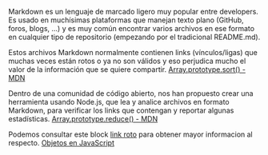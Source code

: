 Markdown es un lenguaje de marcado ligero muy popular entre developers. Es usado en muchísimas plataformas que manejan texto plano (GitHub, foros, blogs, ...) y es muy común encontrar varios archivos en ese formato en cualquier tipo de repositorio (empezando por el tradicional README.md).

Estos archivos Markdown normalmente contienen links (vínculos/ligas) que muchas veces están rotos o ya no son válidos y eso perjudica mucho el valor de la información que se quiere compartir. [Array.prototype.sort() - MDN](https://developer.mozilla.org/es/docs/Web/JavaScript/Reference/Global_Objects/Array/sort)

Dentro de una comunidad de código abierto, nos han propuesto crear una herramienta usando Node.js, que lea y analice archivos en formato Markdown, para verificar los links que contengan y reportar algunas estadísticas.    [Array.prototype.reduce() - MDN](https://developer.mozilla.org/es/docs/Web/JavaScript/Reference/Global_Objects/Array/Reduce)


Podemos consultar este block [link roto](https://majoledesm.github.io/apuntes/) para obtener mayor informacion al respecto.
 [Objetos en JavaScript](https://curriculum.laboratoria.la/es/topics/javascript/05-objects/01-objects)


